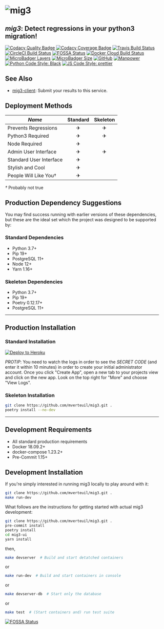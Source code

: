 # ![mig3](https://repository-images.githubusercontent.com/183804036/f4e59c00-69bb-11e9-96c5-6188c6a6f664)
## *mig3*: Detect regressions in your python3 migration!

[![Codacy Quality Badge](https://api.codacy.com/project/badge/Grade/79079a3fa54e49d4b6cfee5f3451737e)](https://www.codacy.com/app/mverteuil/mig3?utm_source=github.com&amp;utm_medium=referral&amp;utm_content=mverteuil/mig3&amp;utm_campaign=Badge_Grade)
[![Codacy Coverage Badge](https://api.codacy.com/project/badge/Coverage/79079a3fa54e49d4b6cfee5f3451737e)](https://www.codacy.com/app/mverteuil/mig3?utm_source=github.com&utm_medium=referral&utm_content=mverteuil/mig3&utm_campaign=Badge_Coverage)
[![Travis Build Status](https://img.shields.io/travis/com/mverteuil/mig3/master.svg?logo=travis)](https://travis-ci.com/mverteuil/mig3)
[![CircleCI Build Status](https://img.shields.io/circleci/build/github/mverteuil/mig3.svg?logo=circleci)](https://circleci.com/gh/mverteuil/mig3)
[![FOSSA Status](https://app.fossa.com/api/projects/git%2Bgithub.com%2Fmverteuil%2Fmig3.svg?type=shield)](https://app.fossa.com/projects/git%2Bgithub.com%2Fmverteuil%2Fmig3?ref=badge_shield)
[![Docker Cloud Build Status](https://img.shields.io/docker/cloud/build/mverteuil/mig3.svg?logo=docker)](https://hub.docker.com/r/mverteuil/mig3)
[![MicroBadger Layers](https://img.shields.io/microbadger/layers/mverteuil/mig3.svg?color=limegreen&logo=docker)](https://hub.docker.com/r/mverteuil/mig3)
[![MicroBadger Size](https://img.shields.io/microbadger/image-size/mverteuil/mig3.svg?color=limegreen&logo=docker)](https://hub.docker.com/r/mverteuil/mig3)
[![GitHub](https://img.shields.io/github/license/mverteuil/mig3.svg?logo=gnu)](https://github.com/mverteuil/mig3)
[![Manpower](https://img.shields.io/github/contributors/mverteuil/mig3.svg?color=red&label=manpower&logo=github)](https://github.com/mverteuil/mig3/graphs/contributors)
[![Python Code Style: Black](https://img.shields.io/badge/code_style-black-black.svg?logo=python&logoColor=yellow)](https://github.com/python/black)
[![JS Code Style: prettier](https://img.shields.io/badge/code_style-prettier-ff69b4.svg?logo=javascript)](https://github.com/prettier/prettier)

## See Also

-   [mig3-client](https://github.com/mverteuil/mig3-client): Submit your results to this service.

## Deployment Methods

| *Name*                    | Standard | Skeleton |
|---------------------------|:--------:|:--------:|
| Prevents Regressions      |     ✈    |     ✈    |
| Python3 Required          |     ✈    |     ✈    |
| Node Required             |     ✈    |          |
| Admin User Interface      |     ✈    |     ✈    |
| Standard User Interface   |     ✈    |          |
| Stylish and Cool          |     ✈    |          |
| People Will Like You†     |     ✈    |          |

*†* Probably not true

## Production Dependency Suggestions

You may find success running with earlier versions of these dependencies, but these are the ideal set which the project
was designed to be supported by:

### Standard Dependencies

-   Python 3.7+
-   Pip 19+
-   PostgreSQL 11+
-   Node 12+
-   Yarn 1.16+

### Skeleton Dependencies

-   Python 3.7+
-   Pip 19+
-   Poetry 0.12.17+
-   PostgreSQL 11+

---

## Production Installation

### Standard Installation

[![Deploy to Heroku](https://www.herokucdn.com/deploy/button.svg)](https://heroku.com/deploy)

 *PROTIP*: You need to watch the logs in order to see the *SECRET CODE* (and enter it within 10 minutes) in order to create your initial administrator account. Once you click "Create App", open a new tab to your projects view and click on the new app. Look on the top right for "More" and choose "View Logs".

### Skeleton Installation

```zsh
git clone https://github.com/mverteuil/mig3.git .
poetry install --no-dev
```

---

## Development Requirements

-   All standard production requirements
-   Docker 18.09.2+
-   docker-compose 1.23.2+
-   Pre-Commit 1.15+

## Development Installation

If you're simply interested in running mig3 locally to play around with it:
```zsh
git clone https://github.com/mverteuil/mig3.git .
make run-dev
```

What follows are the instructions for getting started with actual mig3 development:

```zsh
git clone https://github.com/mverteuil/mig3.git .
pre-commit install
poetry install
cd mig3-ui
yarn install
```
then,
```zsh
make devserver  # Build and start detatched containers
```
or
```zsh
make run-dev  # Build and start containers in console
```
or
```zsh
make devserver-db  # Start only the database
```
or
```zsh
make test  # (Start containers and) run test suite
```

[![FOSSA Status](https://app.fossa.com/api/projects/git%2Bgithub.com%2Fmverteuil%2Fmig3.svg?type=large)](https://app.fossa.com/projects/git%2Bgithub.com%2Fmverteuil%2Fmig3?ref=badge_large)
